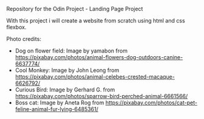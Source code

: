 Repository for the Odin Project - Landing Page Project

With this project i will create a website from scratch using html and css flexbox.

Photo credits:
- Dog on flower field: Image by yamabon from https://pixabay.com/photos/animal-flowers-dog-outdoors-canine-6637774/
- Cool Monkey: Image by John Leong from https://pixabay.com/photos/animal-celebes-crested-macaque-6626792/
- Curious Bird: Image by Gerhard G. from https://pixabay.com/photos/sparrow-bird-perched-animal-6661566/
- Boss cat: Image by Aneta Rog from https://pixabay.com/photos/cat-pet-feline-animal-fur-lying-6485361/